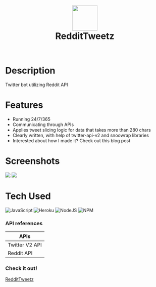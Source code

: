 <div align="center">
      <h1> <img src="https://i.ibb.co/rZdLk9r/1000-F-333424490-r-TQVgsy-TU4-PPJT5j-NVp1-Wv-Wm-Lgzwr-VLZ.jpg" width="80px"><br/>RedditTweetz</h1>
     </div>
<p align="center"> <a href="https://akom.me" target="_blank"><img alt="" src="https://img.shields.io/badge/Website-EA4C89?style=normal&logo=dribbble&logoColor=white" style="vertical-align:center" /></a> <a href="https://twitter.com/kaumnen" target="_blank"><img alt="" src="https://img.shields.io/badge/Twitter-1DA1F2?style=normal&logo=twitter&logoColor=white" style="vertical-align:center" /></a> <a href="https://www.linkedin.com/in/komnenovic" target="_blank"><img alt="" src="https://img.shields.io/badge/LinkedIn-0077B5?style=normal&logo=linkedin&logoColor=white" style="vertical-align:center" /></a> </p>

# Description
Twitter bot utilizing Reddit API

# Features
- Running 24/7/365
- Communicating through APIs
- Applies tweet slicing logic for data that takes more than 280 chars
- Clearly written, with help of twitter-api-v2 and snoowrap libraries
- Interested about how I made it? Check out this blog post
# Screenshots
 <img src="https://i.ibb.co/RzCHqBK/image.png"> <img src="https://i.ibb.co/YjXvgMG/image.png">
# Tech Used
 ![JavaScript](https://img.shields.io/badge/javascript-%23323330.svg?style=for-the-badge&logo=javascript&logoColor=%23F7DF1E) ![Heroku](https://img.shields.io/badge/heroku-%23430098.svg?style=for-the-badge&logo=heroku&logoColor=white) ![NodeJS](https://img.shields.io/badge/node.js-6DA55F?style=for-the-badge&logo=node.js&logoColor=white) ![NPM](https://img.shields.io/badge/NPM-%23000000.svg?style=for-the-badge&logo=npm&logoColor=white)
      
### API references
| APIs | 
| ----------- | 
| Twitter V2 API| 
| Reddit API | 

### Check it out!
[RedditTweetz](https://itsvg.in)


      
<!-- </> with 💛 by readMD (https://readmd.itsvg.in) -->
    

